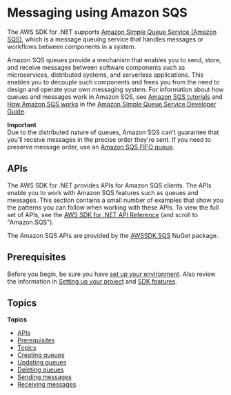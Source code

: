 # Messaging using Amazon SQS<a name="sqs-apis-intro"></a>

The AWS SDK for \.NET supports [Amazon Simple Queue Service \(Amazon SQS\)](https://docs.aws.amazon.com/AWSSimpleQueueService/latest/SQSDeveloperGuide/), which is a message queuing service that handles messages or workflows between components in a system\.

Amazon SQS queues provide a mechanism that enables you to send, store, and receive messages between software components such as microservices, distributed systems, and serverless applications\. This enables you to decouple such components and frees you from the need to design and operate your own messaging system\. For information about how queues and messages work in Amazon SQS, see [Amazon SQS tutorials](https://docs.aws.amazon.com/AWSSimpleQueueService/latest/SQSDeveloperGuide/sqs-tutorials.html) and [How Amazon SQS works](https://docs.aws.amazon.com/AWSSimpleQueueService/latest/SQSDeveloperGuide/SQSConcepts.html) in the [Amazon Simple Queue Service Developer Guide](https://docs.aws.amazon.com/AWSSimpleQueueService/latest/SQSDeveloperGuide/)\.

**Important**  
Due to the distributed nature of queues, Amazon SQS can't guarantee that you'll receive messages in the precise order they're sent\. If you need to preserve message order, use an [Amazon SQS FIFO queue](https://docs.aws.amazon.com/AWSSimpleQueueService/latest/SQSDeveloperGuide/FIFO-queues.html)\.

## APIs<a name="w181aac21c15c27c11"></a>

The AWS SDK for \.NET provides APIs for Amazon SQS clients\. The APIs enable you to work with Amazon SQS features such as queues and messages\. This section contains a small number of examples that show you the patterns you can follow when working with these APIs\. To view the full set of APIs, see the [AWS SDK for \.NET API Reference](https://docs.aws.amazon.com/sdkfornet/v3/apidocs/) \(and scroll to "Amazon\.SQS"\)\.

The Amazon SQS APIs are provided by the [AWSSDK\.SQS](https://www.nuget.org/packages/AWSSDK.SQS) NuGet package\.

## Prerequisites<a name="w181aac21c15c27c13"></a>

Before you begin, be sure you have [set up your environment](net-dg-setup.md)\. Also review the information in [Setting up your project](net-dg-config.md) and [SDK features](net-dg-sdk-features.md)\.

## Topics<a name="w181aac21c15c27c15"></a>

**Topics**
+ [APIs](#w181aac21c15c27c11)
+ [Prerequisites](#w181aac21c15c27c13)
+ [Topics](#w181aac21c15c27c15)
+ [Creating queues](CreateQueue.md)
+ [Updating queues](UpdateSqsQueue.md)
+ [Deleting queues](DeleteSqsQueue.md)
+ [Sending messages](SendMessage.md)
+ [Receiving messages](ReceiveMessage.md)